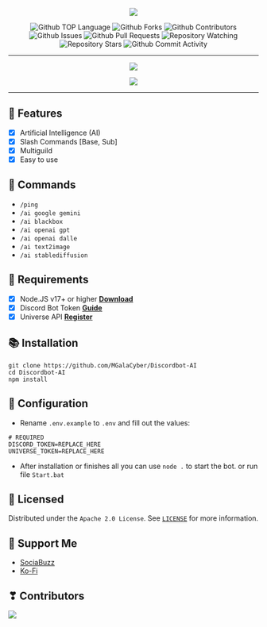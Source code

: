 <p align="center">
<img src="https://capsule-render.vercel.app/api?type=waving&color=gradient&height=200&section=header&text=DISCORD+BOT+AI&fontSize=65&fontAlignY=35&animation=twinkling&fontColor=gradient"/> </a> 
</p>

<div align="center">
    <img title="Github TOP Language" src="https://img.shields.io/github/languages/top/MGalaCyber/Discordbot-AI?logo=javascript&style=for-the-badge"/>
    <img title="Github Forks" src="https://img.shields.io/github/forks/MGalaCyber/Discordbot-AI?logo=github&style=for-the-badge"/>
    <img title="Github Contributors" src="https://img.shields.io/github/contributors/MGalaCyber/Discordbot-AI?logo=github&style=for-the-badge"/>
    <img title="Github Issues" src="https://img.shields.io/github/issues/MGalaCyber/Discordbot-AI?logo=github&style=for-the-badge"/>
    <img title="Github Pull Requests" src="https://img.shields.io/github/issues-pr/MGalaCyber/Discordbot-AI?logo=github&style=for-the-badge"/>
    <img title="Repository Watching" src="https://img.shields.io/github/watchers/MGalaCyber/Discordbot-AI?style=for-the-badge"/>
    <img title="Repository Stars" src="https://img.shields.io/github/stars/MGalaCyber/Discordbot-AI?style=for-the-badge"/>
    <img title="Github Commit Activity" src="https://img.shields.io/github/commit-activity/m/MGalaCyber/Discordbot-AI?style=for-the-badge"/>
</div>

----------

<p align="center"> 
  <a href="https://discord.gg/VzGNhtmmfB" target="_blank"> <img src="https://discordapp.com/api/guilds/826406117658853417/widget.png?style=banner2"/> </a> 
</p>

<p align="center"> 
  <a href="https://ko-fi.com/galaxd1274" target="_blank"> <img src="https://ko-fi.com/img/githubbutton_sm.svg"/> </a>
</p>

----------

## 📑 Features
- [x] Artificial Intelligence (AI)
- [x] Slash Commands [Base, Sub]
- [x] Multiguild
- [x] Easy to use

## 🧩 Commands
- `/ping`
- `/ai google gemini`
- `/ai blackbox`
- `/ai openai gpt`
- `/ai openai dalle`
- `/ai text2image`
- `/ai stablediffusion`

## 📎 Requirements
- [x] Node.JS v17+ or higher **[Download](https://nodejs.org/en/download)**
- [x] Discord Bot Token **[Guide](https://discordjs.guide/preparations/setting-up-a-bot-application.html#creating-your-bot)**
- [x] Universe API **[Register](https://api.universebot.space/register)**

## 📚 Installation
```
git clone https://github.com/MGalaCyber/Discordbot-AI
cd Discordbot-AI
npm install
```

## 📄 Configuration
- Rename `.env.example` to `.env` and fill out the values:

```env
# REQUIRED
DISCORD_TOKEN=REPLACE_HERE
UNIVERSE_TOKEN=REPLACE_HERE
```
- After installation or finishes all you can use `node .` to start the bot. or run file `Start.bat`


## 🔐 Licensed
Distributed under the `Apache 2.0 License`. See [`LICENSE`](https://github.com/MGalaCyber/Discordbot-AI/blob/basic/LICENSE) for more information.

## 💝 Support Me
- [SociaBuzz](https://sociabuzz.com/galaxd)
- [Ko-Fi](https://ko-fi.com/galaxd1274)

## ❣ Contributors
<a href="https://github.com/MGalaCyber/Discordbot-AI/graphs/contributors">
  <img src="https://contributors-img.web.app/image?repo=MGalaCyber/Discordbot-AI" />
</a>
